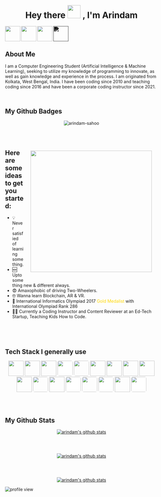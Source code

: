 
<h1 align="center"> Hey there <img src="https://github.com/TheDudeThatCode/TheDudeThatCode/raw/master/Assets/Hi.gif" width="43" style="max-width: 100%;"> , I'm Arindam </h1>

<div align="center">
<a href="https://www.linkedin.com/in/arindam-sahoo/">
  <img align="left" width="50px" src="https://upload.wikimedia.org/wikipedia/commons/thumb/c/ca/LinkedIn_logo_initials.png/640px-LinkedIn_logo_initials.png">
</a>

<a href="https://www.instagram.com/this_is_arin02/">
  <img align="left" width="50px" src="https://upload.wikimedia.org/wikipedia/commons/thumb/a/a5/Instagram_icon.png/2048px-Instagram_icon.png"/>
</a>

<a href="https://telegram.me/this_is_arin02">
  <img align="left" width="50px" src="https://icons-for-free.com/download-icon-media+social+telegram+icon-1320193121598222952_512.png"/>
</a>

<a href="mailto:arindams2002@gmail.com">
  <img align="left" width="50px" src="https://icons-for-free.com/iconfiles/png/512/mail+icon-1320085756473712462.png" style="filter: -webkit-filter: grayscale(1) invert(1); filter: grayscale(1) invert(1)"/>
</a>
</div>

<br><br><br>

## About Me
<p>I am a Computer Engineering Student (Artificial Intelligence & Machine Learning), seeking to utilize my knowledge of programming to innovate, as well as gain knowledge and experience in the process. I am originated from Kolkata, West Bengal, India. I have been coding since 2010 and teaching coding since 2016 and have been a corporate coding instructor since 2021.</p>
</br>



## My Github Badges
<p align="center"><img src="https://github-profile-trophy.vercel.app/?username=arindam-sahoo" alt="arindam-sahoo" /></p>
<br><br>

<p align="center"><img align="right" src="https://media0.giphy.com/media/qgQUggAC3Pfv687qPC/giphy.gif" style="padding:20px;" width=400></p>

## Here are some ideas to get you started:

- 💡 Never satisfied of learning something.
- 🆕 Upto something new & different always.
- 😨 Amaxophobic of driving Two-Wheelers.
- 🤓 Wanna learn Blockchain, AR & VR.
- 🥇 International Informatics Olympiad 2017 <span style="color:gold;">Gold Medalist</span> with International Olympiad Rank 286
- 👨‍🏫 Currently a Coding Instructor and Content Reviewer at an Ed-Tech Startup, Teaching Kids How to Code.

<br><br><br>

## Tech Stack I generally use

<p align="center">
<img src = "https://www.vectorlogo.zone/logos/python/python-icon.svg" height="50"/>
<img src = "https://upload.wikimedia.org/wikipedia/commons/thumb/6/61/HTML5_logo_and_wordmark.svg/640px-HTML5_logo_and_wordmark.svg.png" height="50"/>
<img src = "https://upload.wikimedia.org/wikipedia/commons/thumb/d/d5/CSS3_logo_and_wordmark.svg/1452px-CSS3_logo_and_wordmark.svg.png" height="50"/>
<img src = "https://upload.wikimedia.org/wikipedia/commons/thumb/3/38/Jupyter_logo.svg/1200px-Jupyter_logo.svg.png" style="background-color: white; border-radius: 5px;" height="50">
<img src = "https://upload.wikimedia.org/wikipedia/commons/thumb/6/6a/JavaScript-logo.png/800px-JavaScript-logo.png" style="border-radius: 5px;" height="50">
<img src = "https://www.vectorlogo.zone/logos/java/java-icon.svg" height="50"/>
<!-- <img src = "https://upload.wikimedia.org/wikipedia/commons/thumb/a/a7/React-icon.svg/2300px-React-icon.svg.png" height="50"> -->
<img src = "https://upload.vectorlogo.zone/logos/visualstudio_code/images/0aea25bb-27bb-427f-8d65-f999bf0cba67.svg" height="50"/>
<img src = "https://www.vectorlogo.zone/logos/github/github-icon.svg" height="50"/>
<img src = "https://git-scm.com/images/logos/downloads/Git-Icon-1788C.png" height="50"/>
<img src = "https://upload.wikimedia.org/wikipedia/commons/thumb/b/b2/Bootstrap_logo.svg/2560px-Bootstrap_logo.svg.png" height="50"/>
<img src = "https://res.cloudinary.com/arcjet-media/image/upload/v1608734952/z8hzeszc9eb3sp3vp3qc.jpg" style="border-radius: 5px" height="50"/>
<img src = "https://seeklogo.com/images/F/fastapi-logo-541BAA112F-seeklogo.com.png" height="50"/>
<img src = "https://pythonforundergradengineers.com/posts/zappa/images/flask_icon.png" style="background-color: white; border-radius: 5px;" height="50"/>
<img src = "https://img.stackshare.io/service/994/4aGjtNQv.png" style="border-radius: 5px;" height="50"/>
<img src = "https://cdn.iconscout.com/icon/free/png-256/mongodb-5-1175140.png" style = "background-color: white; border-radius: 5px;" height="50"/>
<img src = "https://upload.wikimedia.org/wikipedia/commons/thumb/8/87/Arduino_Logo.svg/2560px-Arduino_Logo.svg.png" height="50"/>
<img src = "https://w.wol.ph/wp-content/uploads/2014/01/jinja2.png" style="background-color: white; border-radius: 5px;" height="50">
</p>
<br/><br/>

## My Github Stats
<p align="center">
<a href="https://github.com/arindam-sahoo">
 <img align="middle" src="https://github-readme-stats.vercel.app/api?username=arindam-sahoo&show_icons=true&theme=react&line_height=27" alt="arindam's github stats"/>
</a> </p>
</br>
</br>
<p align="center">
<a href="https://github.com/arindam-sahoo">
 <img align="middle" src="https://github-readme-streak-stats.herokuapp.com/?user=arindam-sahoo&theme=react" alt="arindam's github stats"/>
 </a></p>
</br>
</br>
<p align="center">
<a href="https://github.com/arindam-sahoo">
  <img align="middle" src="https://github-readme-stats.vercel.app/api/top-langs/?username=arindam-sahoo&theme=react&hide_langs_below=1&line_height=27" alt="arindam's github stats" />
</a> </p>



<img src="https://gpvc.arturio.dev/arindam-sahoo" alt="profile view" />
